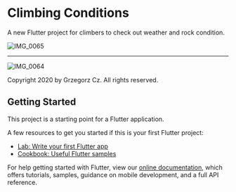 # Climbing Conditions

A new Flutter project for climbers to check out weather and rock condition.

![IMG_0065](https://user-images.githubusercontent.com/59139408/102342575-b9855000-3f99-11eb-93cf-c0419274792c.jpg)

______________________________________________________________________________________________________________________________________________________

![IMG_0064](https://user-images.githubusercontent.com/59139408/102343810-51d00480-3f9b-11eb-9bc6-5dd98795a4d6.jpg)

Copyright 2020 by Grzegorz Cz. All rights reserved.

## Getting Started

This project is a starting point for a Flutter application.

A few resources to get you started if this is your first Flutter project:

- [Lab: Write your first Flutter app](https://flutter.dev/docs/get-started/codelab)
- [Cookbook: Useful Flutter samples](https://flutter.dev/docs/cookbook)

For help getting started with Flutter, view our
[online documentation](https://flutter.dev/docs), which offers tutorials,
samples, guidance on mobile development, and a full API reference.
